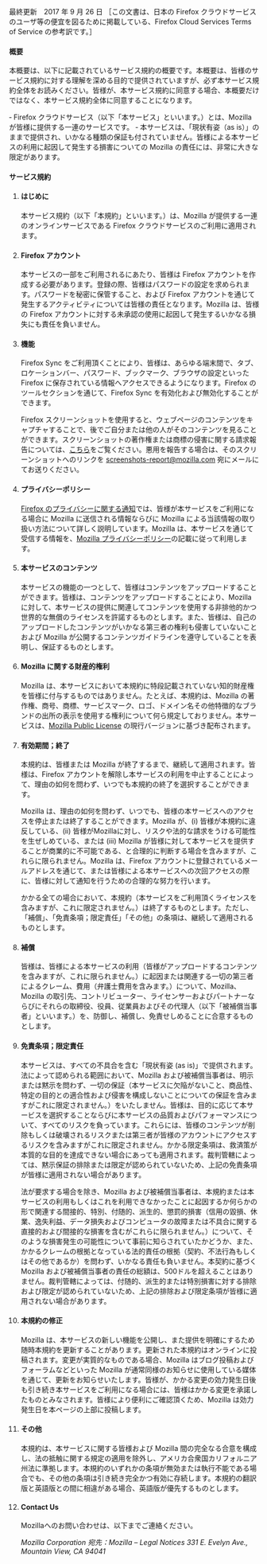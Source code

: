 最終更新　2017 年 9 月 26 日
［この文書は、日本の Firefox クラウドサービスのユーザ等の便宜を図るために掲載している、Firefox Cloud Services Terms of Service の参考訳です。］

#### 概要

本概要は、以下に記載されているサービス規約の概要です。本概要は、皆様のサービス規約に対する理解を深める目的で提供されていますが、必ず本サービス規約全体をお読みください。皆様が、本サービス規約に同意する場合、本概要だけではなく、本サービス規約全体に同意することになります。

‐ Firefox クラウドサービス（以下「本サービス」といいます。）とは、Mozilla が皆様に提供する一連のサービスです。
‐ 本サービスは、「現状有姿（as is）」のままで提供され、いかなる種類の保証も付されていません。皆様による本サービスの利用に起因して発生する損害についての Mozilla の責任には、非常に大きな限定があります。

#### サービス規約

1. #### はじめに

    本サービス規約（以下「本規約」といいます。）は、Mozilla が提供する一連のオンラインサービスである Firefox クラウドサービスのご利用に適用されます。

2. #### Firefox アカウント

    本サービスの一部をご利用されるにあたり、皆様は Firefox アカウントを作成する必要があります。登録の際、皆様はパスワードの設定を求められます。パスワードを秘密に保管すること、および Firefox アカウントを通じて発生するアクティビティについては皆様の責任となります。Mozilla は、皆様の Firefox アカウントに対する未承認の使用に起因して発生するいかなる損失にも責任を負いません。

3. #### 機能

    Firefox Sync をご利用頂くことにより、皆様は、あらゆる端末間で、タブ、ロケーションバー、パスワード、ブックマーク、ブラウザの設定といった Firefox に保存されている情報へアクセスできるようになります。Firefox のツールセクションを通じて、Firefox Sync を有効化および無効化することができます。
    
    Firefox スクリーンショットを使用すると、ウェブページのコンテンツをキャプチャすることで、後でご自分または他の人がそのコンテンツを見ることができます。スクリーンショットの著作権または商標の侵害に関する請求報告については、[こちら](https://www.mozilla.org/about/legal/report-infringement/)をご覧ください。悪用を報告する場合は、そのスクリーンショットへのリンクを screenshots-report@mozilla.com 宛にメールにてお送りください。

4. #### プライバシーポリシー

    [Firefox のプライバシーに関する通知](https://www.mozilla.org/privacy/firefox/)では、皆様が本サービスをご利用になる場合に Mozilla に送信される情報ならびに Mozilla による当該情報の取り扱い方法について詳しく説明しています。Mozilla は、本サービスを通じて受信する情報を、[Mozilla プライバシーポリシー](https://www.mozilla.org/privacy/)の記載に従って利用します。

5. #### 本サービスのコンテンツ

    本サービスの機能の一つとして、皆様はコンテンツをアップロードすることができます。皆様は、コンテンツをアップロードすることにより、Mozilla に対して、本サービスの提供に関連してコンテンツを使用する非排他的かつ世界的な無償のライセンスを許諾するものとします。また、皆様は、自己のアップロードしたコンテンツがいかなる第三者の権利も侵害していないことおよび Mozilla が公開するコンテンツガイドラインを遵守していることを表明し、保証するものとします。

6. #### Mozilla に関する財産的権利

    Mozilla は、本サービスにおいて本規約に特段記載されていない知的財産権を皆様に付与するものではありません。たとえば、本規約は、Mozilla の著作権、商号、商標、サービスマーク、ロゴ、ドメイン名その他特徴的なブランドの出所の表示を使用する権利について何ら規定しておりません。本サービスは、[Mozilla Public License](https://www.mozilla.org/MPL/) の現行バージョンに基づき配布されます。

7. #### 有効期間；終了

    本規約は、皆様または Mozilla が終了するまで、継続して適用されます。皆様は、Firefox アカウントを解除し本サービスの利用を中止することによって、理由の如何を問わず、いつでも本規約の終了を選択することができます。

    Mozilla は、理由の如何を問わず、いつでも、皆様の本サービスへのアクセスを停止または終了することができます。Mozilla が、(i) 皆様が本規約に違反している、(ii) 皆様がMozillaに対し、リスクや法的な請求をうける可能性を生ぜしめている、または (iii) Mozilla が皆様に対して本サービスを提供することが商業的に不可能である、と合理的に判断する場合を含みますが、これらに限られません。Mozilla は、Firefox アカウントに登録されているメールアドレスを通じて、または皆様による本サービスへの次回アクセスの際に、皆様に対して通知を行うための合理的な努力を行います。

    かかる全ての場合において、本規約（本サービスをご利用頂くライセンスを含みますが、これに限定されません。）は終了するものとします。ただし、「補償」、「免責条項；限定責任」「その他」の条項は、継続して適用されるものとします。

8. #### 補償

    皆様は、皆様による本サービスの利用（皆様がアップロードするコンテンツを含みますが、これに限られません。）に起因または関連する一切の第三者によるクレーム、費用（弁護士費用を含みます。）について、Mozilla、Mozilla の取引先、コントリビューター、ライセンサーおよびパートナーならびにそれらの取締役、役員、従業員およびその代理人（以下「被補償当事者」といいます。）を、防御し、補償し、免責せしめることに合意するものとします。

9. #### 免責条項；限定責任

    本サービスは、すべての不具合を含む「現状有姿 (as is)」で提供されます。法によって認められる範囲において、Mozilla および被補償当事者は、明示または黙示を問わず、一切の保証（本サービスに欠陥がないこと、商品性、特定の目的との適合性および侵害を構成しないことについての保証を含みますがこれに限定されません。）をいたしません。皆様は、目的に応じて本サービスを選択することならびに本サービスの品質およびパフォーマンスについて、すべてのリスクを負っています。これらには、皆様のコンテンツが削除もしくは破壊されるリスクまたは第三者が皆様のアカウントにアクセスするリスクを含みますがこれに限定されません。かかる限定条項は、救済策が本質的な目的を達成できない場合にあっても適用されます。裁判管轄によっては、黙示保証の排除または限定が認められていないため、上記の免責条項が皆様に適用されない場合があります。

    法が要求する場合を除き、Mozilla および被補償当事者は、本規約または本サービスの利用もしくはこれを利用できなかったことに起因するか何らかの形で関連する間接的、特別、付随的、派生的、懲罰的損害（信用の毀損、休業、逸失利益、データ損失およびコンピュータの故障または不具合に関する直接的および間接的な損害を含むがこれらに限られません。）について、そのような損害発生の可能性について事前に知らされていたかどうか、また、かかるクレームの根拠となっている法的責任の根拠（契約、不法行為もしくはその他であるか）を問わず、いかなる責任も負いません。本契約に基づくMozilla および被補償当事者の責任の総額は、500ドルを超えることはありません。裁判管轄によっては、付随的、派生的または特別損害に対する排除および限定が認められていないため、上記の排除および限定条項が皆様に適用されない場合があります。

10. #### 本規約の修正

    Mozilla は、本サービスの新しい機能を公開し、また提供を明確にするため随時本規約を更新することがあります。更新された本規約はオンラインに投稿されます。変更が実質的なものである場合、Mozilla はブログ投稿およびフォーラムなどといった Mozilla が通常同様のお知らせに使用している媒体を通じて、更新をお知らせいたします。皆様が、かかる変更の効力発生日後も引き続き本サービスをご利用になる場合には、皆様はかかる変更を承諾したものとみなされます。皆様により便利にご確認頂くため、Mozilla は効力発生日を本ページの上部に投稿します。

11. #### その他

    本規約は、本サービスに関する皆様および Mozilla 間の完全なる合意を構成し、法の抵触に関する規定の適用を除外し、アメリカ合衆国カリフォルニア州法に準拠します。本規約のいずれかの条項が無効または執行不能である場合でも、その他の条項は引き続き完全かつ有効に存続します。本規約の翻訳版と英語版との間に相違がある場合、英語版が優先するものとします。

12. #### Contact Us

    Mozillaへのお問い合わせは、以下までご連絡ください。

    <address>
      Mozilla Corporation 
      宛先：Mozilla – Legal Notices 
      331 E. Evelyn Ave., 
      Mountain View, CA 94041 
    </address>
